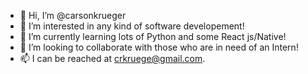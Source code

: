 - 👋 Hi, I’m @carsonkrueger
- 👀 I’m interested in any kind of software developement!
- 🌱 I’m currently learning lots of Python and some React js/Native!
- 💞️ I’m looking to collaborate with those who are in need of an Intern!
- 📫 I can be reached at crkruege@gmail.com.

<!---
carsonkrueger/carsonkrueger is a ✨ special ✨ repository because its `README.md` (this file) appears on your GitHub profile.
You can click the Preview link to take a look at your changes.
--->
